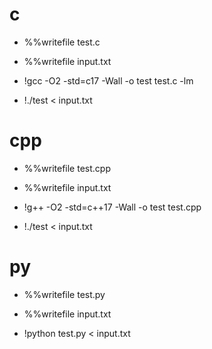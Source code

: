 # c

* %%writefile test.c

* %%writefile input.txt

* !gcc -O2 -std=c17 -Wall -o test test.c -lm
  
* !./test < input.txt

# cpp

* %%writefile test.cpp

* %%writefile input.txt

* !g++ -O2 -std=c++17 -Wall -o test test.cpp
  
* !./test < input.txt

# py

* %%writefile test.py

* %%writefile input.txt

* !python test.py < input.txt
